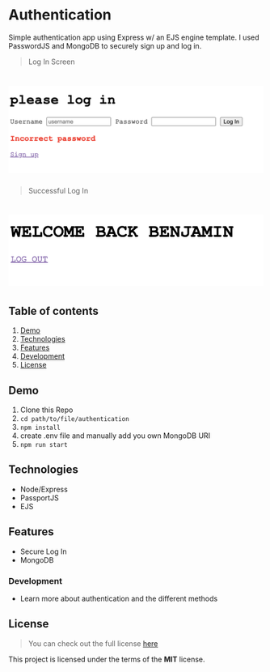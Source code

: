 # Authentication

Simple authentication app using Express w/ an EJS engine template. I used PasswordJS and MongoDB to securely sign up and log in.

> Log In Screen

# ![Authentication](readme_img/screenshot.png)

> Successful Log In

# ![Authentication](readme_img/screenshot1.png)

## Table of contents

1. [Demo](#demo)
2. [Technologies](#technologies)
3. [Features](#features)
4. [Development](#development)
5. [License](#license)

## Demo

1. Clone this Repo
2. `cd path/to/file/authentication`
3. `npm install`
4. create .env file and manually add you own MongoDB URI
5. `npm run start`

## Technologies

- Node/Express
- PassportJS
- EJS

## Features

- Secure Log In
- MongoDB

### Development

- Learn more about authentication and the different methods

## License

> You can check out the full license [here](LICENSE)

This project is licensed under the terms of the **MIT** license.
